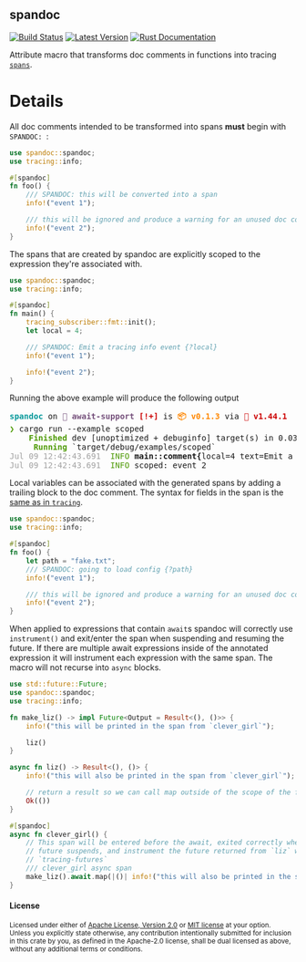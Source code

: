## spandoc

[![Build Status][actions-badge]][actions-url]
[![Latest Version][version-badge]][version-url]
[![Rust Documentation][docs-badge]][docs-url]

[actions-badge]: https://github.com/yaahc/spandoc/workflows/Continuous%20integration/badge.svg
[actions-url]: https://github.com/yaahc/spandoc/actions?query=workflow%3A%22Continuous+integration%22
[version-badge]: https://img.shields.io/crates/v/spandoc.svg
[version-url]: https://crates.io/crates/spandoc
[docs-badge]: https://img.shields.io/badge/docs-latest-blue.svg
[docs-url]: https://docs.rs/spandoc

Attribute macro that transforms doc comments in functions into tracing [`spans`](https://docs.rs/tracing/0.1.16/tracing/span/index.html).

# Details

All doc comments intended to be transformed into spans **must** begin with `SPANDOC: `:

```rust
use spandoc::spandoc;
use tracing::info;

#[spandoc]
fn foo() {
    /// SPANDOC: this will be converted into a span
    info!("event 1");

    /// this will be ignored and produce a warning for an unused doc comment
    info!("event 2");
}
```

The spans that are created by spandoc are explicitly scoped to the expression
they're associated with.

```rust
use spandoc::spandoc;
use tracing::info;

#[spandoc]
fn main() {
    tracing_subscriber::fmt::init();
    let local = 4;

    /// SPANDOC: Emit a tracing info event {?local}
    info!("event 1");

    info!("event 2");
}
```

Running the above example will produce the following output

<pre><font color="#06989A"><b>spandoc</b></font> on <font color="#75507B"><b> await-support</b></font> <font color="#CC0000"><b>[!+] </b></font>is <font color="#FF8700"><b>📦 v0.1.3</b></font> via <font color="#CC0000"><b>🦀 v1.44.1</b></font>
<font color="#4E9A06"><b>❯</b></font> cargo run --example scoped
<font color="#4E9A06"><b>    Finished</b></font> dev [unoptimized + debuginfo] target(s) in 0.03s
<font color="#4E9A06"><b>     Running</b></font> `target/debug/examples/scoped`
<font color="#A1A1A1">Jul 09 12:42:43.691 </font><font color="#4E9A06"> INFO</font> <b>main::comment{</b>local=4 text=Emit a tracing info event<b>}</b>: scoped: event 1
<font color="#A1A1A1">Jul 09 12:42:43.691 </font><font color="#4E9A06"> INFO</font> scoped: event 2</pre>

Local variables can be associated with the generated spans by adding a
trailing block to the doc comment. The syntax for fields in the span is the
[same as in `tracing`](https://docs.rs/tracing/*/tracing/index.html#using-the-macros).

```rust
use spandoc::spandoc;
use tracing::info;

#[spandoc]
fn foo() {
    let path = "fake.txt";
    /// SPANDOC: going to load config {?path}
    info!("event 1");

    /// this will be ignored and produce a warning for an unused doc comment
    info!("event 2");
}
```

When applied to expressions that contain `await`s spandoc will correctly
use `instrument()` and exit/enter the span when suspending and resuming the
future. If there are multiple await expressions inside of the annotated
expression it will instrument each expression with the same span. The macro
will not recurse into `async` blocks.


```rust
use std::future::Future;
use spandoc::spandoc;
use tracing::info;

fn make_liz() -> impl Future<Output = Result<(), ()>> {
    info!("this will be printed in the span from `clever_girl`");

    liz()
}

async fn liz() -> Result<(), ()> {
    info!("this will also be printed in the span from `clever_girl`");

    // return a result so we can call map outside of the scope of the future
    Ok(())
}

#[spandoc]
async fn clever_girl() {
    // This span will be entered before the await, exited correctly when the
    // future suspends, and instrument the future returned from `liz` with
    // `tracing-futures`
    /// clever_girl async span
    make_liz().await.map(|()| info!("this will also be printed in the span"));
}
```

#### License

<sup>
Licensed under either of <a href="LICENSE-APACHE">Apache License, Version
2.0</a> or <a href="LICENSE-MIT">MIT license</a> at your option.
</sup>

<br>

<sub>
Unless you explicitly state otherwise, any contribution intentionally submitted
for inclusion in this crate by you, as defined in the Apache-2.0 license, shall
be dual licensed as above, without any additional terms or conditions.
</sub>
